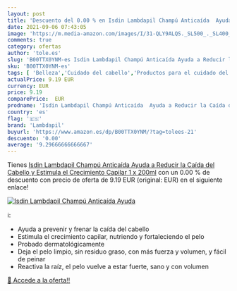 ```yaml
---
layout: post
title: 'Descuento del 0.00 % en Isdin Lambdapil Champú Anticaída  Ayuda '
date: 2021-09-06 07:43:05
image: 'https://m.media-amazon.com/images/I/31-QLY9ALQS._SL500_._SL400_.jpg'
comments: true
category: ofertas
author: 'tole.es'
slug: 'B00TTX0YNM-es Isdin Lambdapil Champú Anticaída Ayuda a Reducir la Caída...'
sku: 'B00TTX0YNM-es'
tags: [ 'Belleza','Cuidado del cabello','Productos para el cuidado del cabello','Productos para la caída del cabello','champú','lambdapil', ]
actualPrice: 9.19 EUR
currency: EUR
price: 9.19
comparePrice:  EUR
prodname: 'Isdin Lambdapil Champú Anticaída  Ayuda a Reducir la Caída del Cabello y Estimula el Crecimiento Capilar 1 x 200ml'
country: 'es'
flag: '🇪🇸'
brand: 'Lambdapil'
buyurl: 'https://www.amazon.es/dp/B00TTX0YNM/?tag=tolees-21'
descuento: '0.00'
average: '9.29666666666667'
---
```


Tienes [Isdin Lambdapil Champú Anticaída  Ayuda a Reducir la Caída del Cabello y Estimula el Crecimiento Capilar 1 x 200ml](https://www.amazon.es/dp/B00TTX0YNM/?tag=tolees-21) con un 0.00 % de descuento con precio de oferta de 9.19 EUR (original:  EUR) en el siguiente enlace!

[![Isdin Lambdapil Champú Anticaída  Ayuda ](https://m.media-amazon.com/images/I/31-QLY9ALQS._SL500_._SL400_.jpg)](https://www.amazon.es/dp/B00TTX0YNM/?tag=tolees-21)

ℹ️:

- Ayuda a prevenir y frenar la caída del cabello
- Estimula el crecimiento capilar, nutriendo y fortaleciendo el pelo
- Probado dermatológicamente
- Deja el pelo limpio, sin residuo graso, con más fuerza y volumen, y fácil de peinar
- Reactiva la raíz, el pelo vuelve a estar fuerte, sano y con volumen

[🛒 Accede a la oferta!!](https://www.amazon.es/dp/B00TTX0YNM/?tag=tolees-21)
